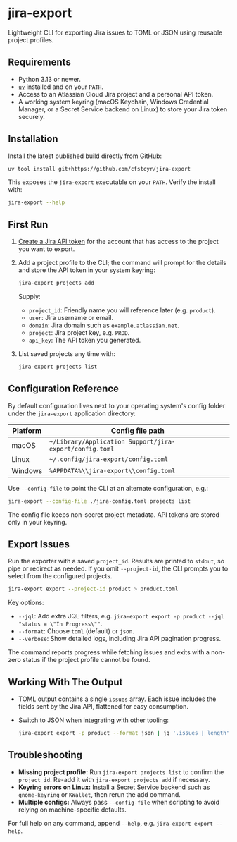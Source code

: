 # jira-export

Lightweight CLI for exporting Jira issues to TOML or JSON using reusable project
profiles.

## Requirements
- Python 3.13 or newer.
- [`uv`](https://docs.astral.sh/uv/) installed and on your `PATH`.
- Access to an Atlassian Cloud Jira project and a personal API token.
- A working system keyring (macOS Keychain, Windows Credential Manager, or a
  Secret Service backend on Linux) to store your Jira token securely.

## Installation
Install the latest published build directly from GitHub:

```bash
uv tool install git+https://github.com/cfstcyr/jira-export
```

This exposes the `jira-export` executable on your `PATH`. Verify the install
with:

```bash
jira-export --help
```

## First Run
1. [Create a Jira API token](https://id.atlassian.com/manage-profile/security/api-tokens)
   for the account that has access to the project you want to export.
2. Add a project profile to the CLI; the command will prompt for the details and
   store the API token in your system keyring:

   ```bash
   jira-export projects add
   ```

   Supply:
   - `project_id`: Friendly name you will reference later (e.g. `product`).
   - `user`: Jira username or email.
   - `domain`: Jira domain such as `example.atlassian.net`.
   - `project`: Jira project key, e.g. `PROD`.
   - `api_key`: The API token you generated.

3. List saved projects any time with:

   ```bash
   jira-export projects list
   ```

## Configuration Reference
By default configuration lives next to your operating system's config folder
under the `jira-export` application directory:

| Platform | Config file path |
| --- | --- |
| macOS | `~/Library/Application Support/jira-export/config.toml` |
| Linux | `~/.config/jira-export/config.toml` |
| Windows | `%APPDATA%\\jira-export\\config.toml` |

Use `--config-file` to point the CLI at an alternate configuration, e.g.:

```bash
jira-export --config-file ./jira-config.toml projects list
```

The config file keeps non-secret project metadata. API tokens are stored only in
your keyring.

## Export Issues
Run the exporter with a saved `project_id`. Results are printed to `stdout`, so
pipe or redirect as needed. If you omit `--project-id`, the CLI prompts you to
select from the configured projects.

```bash
jira-export export --project-id product > product.toml
```

Key options:
- `--jql`: Add extra JQL filters, e.g.
  `jira-export export -p product --jql "status = \"In Progress\""`.
- `--format`: Choose `toml` (default) or `json`.
- `--verbose`: Show detailed logs, including Jira API pagination progress.

The command reports progress while fetching issues and exits with a non-zero
status if the project profile cannot be found.

## Working With The Output
- TOML output contains a single `issues` array. Each issue includes the fields
  sent by the Jira API, flattened for easy consumption.
- Switch to JSON when integrating with other tooling:

  ```bash
  jira-export export -p product --format json | jq '.issues | length'
  ```

## Troubleshooting
- **Missing project profile:** Run `jira-export projects list` to confirm the
  `project_id`. Re-add it with `jira-export projects add` if necessary.
- **Keyring errors on Linux:** Install a Secret Service backend such as
  `gnome-keyring` or `KWallet`, then rerun the add command.
- **Multiple configs:** Always pass `--config-file` when scripting to avoid
  relying on machine-specific defaults.

For full help on any command, append `--help`, e.g. `jira-export export --help`.
